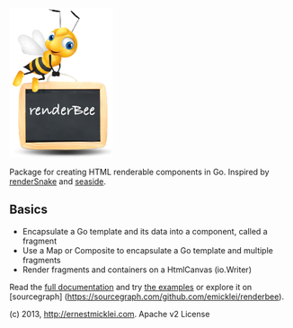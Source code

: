 ![renderBee](./bee.png)

Package for creating HTML renderable components in Go.
Inspired by [renderSnake](http://rendersnake.org) and [seaside](http://www.seaside.st/).

## Basics

- Encapsulate a Go template and its data into a component, called a fragment
- Use a Map or Composite to encapsulate a Go template and multiple fragments
- Render fragments and containers on a HtmlCanvas (io.Writer)

Read the [full documentation](http://godoc.org/github.com/emicklei/renderbee) and try [the examples](https://github.com/emicklei/renderbee/tree/master/examples) or explore it on [sourcegraph] (https://sourcegraph.com/github.com/emicklei/renderbee).

(c) 2013, http://ernestmicklei.com. Apache v2 License
